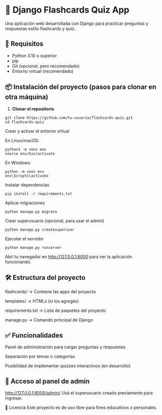 # 🧠 Django Flashcards Quiz App

Una aplicación web desarrollada con Django para practicar preguntas y respuestas estilo flashcards y quiz.

## 🚀 Requisitos

- Python 3.10 o superior
- pip
- Git (opcional, pero recomendado)
- Entorno virtual (recomendado)

## 📦 Instalación del proyecto (pasos para clonar en otra máquina)

1. **Clonar el repositorio**

```
git clone https://github.com/tu-usuario/flashcards-quiz.git
cd flashcards-quiz
```

Crear y activar el entorno virtual

En Linux/macOS:

```
python3 -m venv env
source env/bin/activate
```

En Windows:

```
python -m venv env
env\Scripts\activate
```

Instalar dependencias

```
pip install -r requirements.txt
```

Aplicar migraciones
```
python manage.py migrate
```

Crear superusuario (opcional, para usar el admin)

```
python manage.py createsuperuser
```

Ejecutar el servidor

```
python manage.py runserver
```

Abrí tu navegador en http://127.0.0.1:8000 para ver la aplicación funcionando.

## 🛠 Estructura del proyecto
flashcards/ → Contiene las apps del proyecto

templates/ → HTMLs (si los agregás)

requirements.txt → Lista de paquetes del proyecto

manage.py → Comando principal de Django

## ✅ Funcionalidades
Panel de administración para cargar preguntas y respuestas

Separación por temas o categorías

Posibilidad de implementar quizzes interactivos (en desarrollo)

## 🔐 Acceso al panel de admin
http://127.0.0.1:8000/admin/
Usá el superusuario creado previamente para ingresar.

📄 Licencia
Este proyecto es de uso libre para fines educativos o personales.




